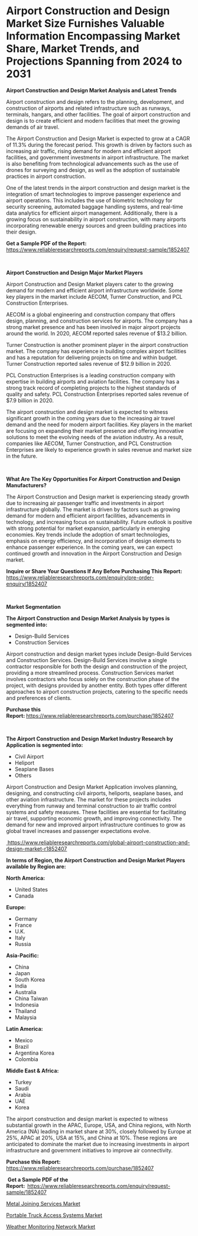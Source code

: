 <p><h1>Airport Construction and Design Market Size Furnishes Valuable Information Encompassing Market Share, Market Trends, and Projections Spanning from 2024 to 2031</h1></p><p><strong>Airport Construction and Design Market Analysis and Latest Trends</strong></p>
<p><p>Airport construction and design refers to the planning, development, and construction of airports and related infrastructure such as runways, terminals, hangars, and other facilities. The goal of airport construction and design is to create efficient and modern facilities that meet the growing demands of air travel.</p><p>The Airport Construction and Design Market is expected to grow at a CAGR of 11.3% during the forecast period. This growth is driven by factors such as increasing air traffic, rising demand for modern and efficient airport facilities, and government investments in airport infrastructure. The market is also benefiting from technological advancements such as the use of drones for surveying and design, as well as the adoption of sustainable practices in airport construction.</p><p>One of the latest trends in the airport construction and design market is the integration of smart technologies to improve passenger experience and airport operations. This includes the use of biometric technology for security screening, automated baggage handling systems, and real-time data analytics for efficient airport management. Additionally, there is a growing focus on sustainability in airport construction, with many airports incorporating renewable energy sources and green building practices into their design.</p></p>
<p><strong>Get a Sample PDF of the Report:&nbsp;</strong> <a href="https://www.reliableresearchreports.com/enquiry/request-sample/1852407">https://www.reliableresearchreports.com/enquiry/request-sample/1852407</a></p>
<p>&nbsp;</p>
<p><strong>Airport Construction and Design Major Market Players</strong></p>
<p><p>Airport Construction and Design Market players cater to the growing demand for modern and efficient airport infrastructure worldwide. Some key players in the market include AECOM, Turner Construction, and PCL Construction Enterprises.</p><p>AECOM is a global engineering and construction company that offers design, planning, and construction services for airports. The company has a strong market presence and has been involved in major airport projects around the world. In 2020, AECOM reported sales revenue of $13.2 billion.</p><p>Turner Construction is another prominent player in the airport construction market. The company has experience in building complex airport facilities and has a reputation for delivering projects on time and within budget. Turner Construction reported sales revenue of $12.9 billion in 2020.</p><p>PCL Construction Enterprises is a leading construction company with expertise in building airports and aviation facilities. The company has a strong track record of completing projects to the highest standards of quality and safety. PCL Construction Enterprises reported sales revenue of $7.9 billion in 2020.</p><p>The airport construction and design market is expected to witness significant growth in the coming years due to the increasing air travel demand and the need for modern airport facilities. Key players in the market are focusing on expanding their market presence and offering innovative solutions to meet the evolving needs of the aviation industry. As a result, companies like AECOM, Turner Construction, and PCL Construction Enterprises are likely to experience growth in sales revenue and market size in the future.</p></p>
<p>&nbsp;</p>
<p><strong>What Are The Key Opportunities For Airport Construction and Design Manufacturers?</strong></p>
<p><p>The Airport Construction and Design market is experiencing steady growth due to increasing air passenger traffic and investments in airport infrastructure globally. The market is driven by factors such as growing demand for modern and efficient airport facilities, advancements in technology, and increasing focus on sustainability. Future outlook is positive with strong potential for market expansion, particularly in emerging economies. Key trends include the adoption of smart technologies, emphasis on energy efficiency, and incorporation of design elements to enhance passenger experience. In the coming years, we can expect continued growth and innovation in the Airport Construction and Design market.</p></p>
<p><strong>Inquire or Share Your Questions If Any Before Purchasing This Report:</strong> <a href="https://www.reliableresearchreports.com/enquiry/pre-order-enquiry/1852407">https://www.reliableresearchreports.com/enquiry/pre-order-enquiry/1852407</a></p>
<p>&nbsp;</p>
<p><strong>Market Segmentation</strong></p>
<p><strong>The Airport Construction and Design Market Analysis by types is segmented into:</strong></p>
<p><ul><li>Design-Build Services</li><li>Construction Services</li></ul></p>
<p><p>Airport construction and design market types include Design-Build Services and Construction Services. Design-Build Services involve a single contractor responsible for both the design and construction of the project, providing a more streamlined process. Construction Services market involves contractors who focus solely on the construction phase of the project, with designs provided by another entity. Both types offer different approaches to airport construction projects, catering to the specific needs and preferences of clients.</p></p>
<p><strong>Purchase this Report:&nbsp;</strong><a href="https://www.reliableresearchreports.com/purchase/1852407">https://www.reliableresearchreports.com/purchase/1852407</a></p>
<p>&nbsp;</p>
<p><strong>The Airport Construction and Design Market Industry Research by Application is segmented into:</strong></p>
<p><ul><li>Civil Airport</li><li>Heliport</li><li>Seaplane Bases</li><li>Others</li></ul></p>
<p><p>Airport Construction and Design Market Application involves planning, designing, and constructing civil airports, heliports, seaplane bases, and other aviation infrastructure. The market for these projects includes everything from runway and terminal construction to air traffic control systems and safety measures. These facilities are essential for facilitating air travel, supporting economic growth, and improving connectivity. The demand for new and improved airport infrastructure continues to grow as global travel increases and passenger expectations evolve.</p></p>
<p><a href="https://www.reliableresearchreports.com/global-airport-construction-and-design-market-r1852407">&nbsp;https://www.reliableresearchreports.com/global-airport-construction-and-design-market-r1852407</a></p>
<p><strong>In terms of Region, the Airport Construction and Design Market Players available by Region are:</strong></p>
<p>
    <p> <strong> North America: </strong>
        <ul>
            <li>United States</li>
            <li>Canada</li>
        </ul>
        </p> 
    <p> <strong> Europe: </strong>
        <ul>
            <li>Germany</li>
            <li>France</li>
            <li>U.K.</li>
            <li>Italy</li>
            <li>Russia</li>
        </ul>
        </p> 
    <p> <strong> Asia-Pacific: </strong>
        <ul>
            <li>China</li>
            <li>Japan</li>
            <li>South Korea</li>
            <li>India</li>
            <li>Australia</li>
            <li>China Taiwan</li>
            <li>Indonesia</li>
            <li>Thailand</li>
            <li>Malaysia</li>
        </ul>
        </p> 
    <p> <strong> Latin America: </strong>
        <ul>
            <li>Mexico</li>
            <li>Brazil</li>
            <li>Argentina Korea</li>
            <li>Colombia</li>
        </ul>
        </p> 
    <p> <strong> Middle East & Africa: </strong>
        <ul>
            <li>Turkey</li>
            <li>Saudi</li>
            <li>Arabia</li>
            <li>UAE</li>
            <li>Korea</li>
        </ul>
    </p>
    </p>
<p><p>The airport construction and design market is expected to witness substantial growth in the APAC, Europe, USA, and China regions, with North America (NA) leading in market share at 30%, closely followed by Europe at 25%, APAC at 20%, USA at 15%, and China at 10%. These regions are anticipated to dominate the market due to increasing investments in airport infrastructure and government initiatives to improve air connectivity.</p></p>
<p><strong>Purchase this Report: </strong><a href="https://www.reliableresearchreports.com/purchase/1852407">https://www.reliableresearchreports.com/purchase/1852407</a></p>
<p>&nbsp;<strong>Get a Sample PDF of the Report:&nbsp;&nbsp;</strong><a href="https://www.reliableresearchreports.com/enquiry/request-sample/1852407">https://www.reliableresearchreports.com/enquiry/request-sample/1852407</a></p>
<p><strong></strong></p>
<p><p><a href="https://github.com/sardarp081/Market-Research-Report-List-1/blob/main/metal-joining-services-market.md">Metal Joining Services Market</a></p><p><a href="https://github.com/gcimaudf65/Market-Research-Report-List-1/blob/main/portable-truck-access-systems-market.md">Portable Truck Access Systems Market</a></p><p><a href="https://github.com/pennyaldbrittonh658/Market-Research-Report-List-1/blob/main/weather-monitoring-network-market.md">Weather Monitoring Network Market</a></p></p>